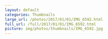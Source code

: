 ```yaml
---
layout: default
categories: Thumbnails
large_url: /photos/2017/01/01/IMG_6592.html
full_url: /full/2017/01/01/IMG_6592.html
picture: img/photos/thumbnails/IMG_6592.jpg
---
```


